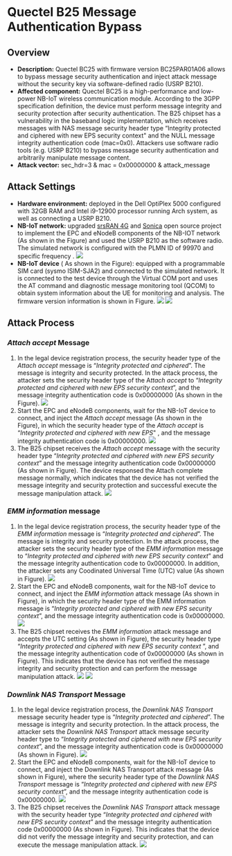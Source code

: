 # Quectel B25 Message Authentication Bypass

## Overview
- **Description:** Quectel BC25 with firmware version BC25PAR01A06 allows to bypass message security authentication and inject attack message without the security key via software-defined radio (USRP B210).
- **Affected component:** Quectel BC25 is a high-performance and low-power NB-IoT wireless communication module. According to the 3GPP specification definition, the device must perform message integrity and security protection after security authentication. The B25 chipset has a vulnerability in the baseband logic implementation, which receives messages with NAS message security header type “Integrity protected and ciphered with new EPS security context"  and the NULL message integrity authentication code (mac=0x0). Attackers use software radio tools (e.g. USRP B210) to bypass message security authentication and arbitrarily manipulate message content.
- **Attack vector:** sec_hdr=3 & mac = 0x00000000 & attack_message

## Attack Settings
- **Hardware environment:** deployed in the Dell OptiPlex 5000 configured with 32GB RAM and Intel i9-12900 processor running Arch system, as well as connecting a USRP B210.
- **NB-IoT network:** upgraded [srsRAN 4G](https://github.com/srsran/srsRAN_4G) and [Sonica](https://github.com/sonica-nbiot/sonica) open source project to implement the EPC and eNodeB components of the NB-IOT network (As shown in the Figure) and used the USRP B210 as the software radio. The simulated network is configured with the PLMN ID of 99970 and specific frequency .
![](assets/Pasted%20image%2020241121164818.png)
- **NB-IoT device** ( As shown in the Figure): equipped with a programmable SIM card (sysmo ISIM-SJA2) and connected to the simulated network. It is connected to the test device through the Virtual COM port and uses the AT command and diagnostic message monitoring tool (QCOM) to obtain system information about the UE for monitoring and analysis. The firmware version information is shown in Figure.
![](assets/Pasted%20image%2020241121171254.png)
![](assets/Pasted%20image%2020241121171301.png)

## Attack Process
### *Attach accept* Message
1. In the legal device registration process, the security header type of the *Attach accept* message is “*Integrity protected and ciphered*”. The message is integrity and security protected. In the attack process, the attacker sets the security header type of the A*ttach accept* to “*Integrity protected and ciphered with new EPS security context*”, and the message integrity authentication code is 0x00000000 (As shown in the Figure).
![](assets/Pasted%20image%2020241121171529.png)
2. Start the EPC and eNodeB components, wait for the NB-IoT device to connect, and inject the *Attach accept* message (As shown in the Figure), in which the security header type of the *Attach accept* is “*Integrity protected and ciphered with new EPS*" , and the message integrity authentication code is 0x00000000. 
![](assets/Pasted%20image%2020241121171647.png)
3. The B25 chipset receives the *Attach accept* message with the security header type “*Integrity protected and ciphered with new EPS security context*” and the message integrity authentication code 0x00000000 (As shown in Figure). The device responsed the Attach complete message normally, which indicates that the device has not verified the message integrity and security protection and successful execute the message manipulation attack.
![](assets/Pasted%20image%2020241121172004.png)

### *EMM information* message
1. In the legal device registration process, the security header type of the *EMM information* message is “*Integrity protected and ciphered*”. The  message is integrity and security protection. In the attack process, the attacker sets the security header type of the *EMM information* message to “*Integrity protected and ciphered with new EPS security context*” and the message integrity authentication code to 0x00000000. In addition, the attacker sets any Coodinated Universal Time (UTC) value (As shown in Figure).
![](assets/Pasted%20image%2020241121172144.png)
2. Start the EPC and eNodeB components, wait for the NB-IoT device to connect, and inject the *EMM information* attack message (As shown in Figure), in which the security header type of the EMM information message is “*Integrity protected and ciphered with new EPS security context*”, and the message integrity authentication code is 0x00000000.
![](assets/Pasted%20image%2020241121172239.png)
3. The B25 chipset receives the *EMM information* attack message and accepts the UTC setting (As shown in Figure), the security header type “*Integrity protected and ciphered with new EPS security context* ”, and the message integrity authentication code of 0x00000000 (As shown in Figure). This indicates that the device has not verified the message integrity and security protection and can perform the message manipulation attack.
![](assets/Pasted%20image%2020241121172434.png)
![](assets/Pasted%20image%2020241121172446.png)

### *Downlink NAS Transport* Message
1. In the legal device registration process, the *Downlink NAS Transport* message security header type is “*Integrity protected and ciphered*”. The message is integrity and security protection. In the attack process, the attacker sets the *Downlink NAS Transport* attack message security header type to “*Integrity protected and ciphered with new EPS security context*”, and the message integrity authentication code is 0x00000000 (As shown in Figure).
![](assets/Pasted%20image%2020241121172700.png)
2. Start the EPC and eNodeB components, wait for the NB-IoT device to connect, and inject the Downlink NAS Transport attack message (As shown in Figure), where the security header type of the *Downlink NAS Transport* message is “*Integrity protected and ciphered with new EPS security context*”, and the message integrity authentication code is 0x00000000.
![](assets/Pasted%20image%2020241121172745.png)
3. The B25 chipset receives the *Downlink NAS Transport* attack message with the security header type “*Integrity protected and ciphered with new EPS security context*” and the message integrity authentication code 0x00000000 (As shown in Figure). This indicates that the device did not verify the message integrity and security protection, and can execute the message manipulation attack.
![](assets/Pasted%20image%2020241121172821.png)